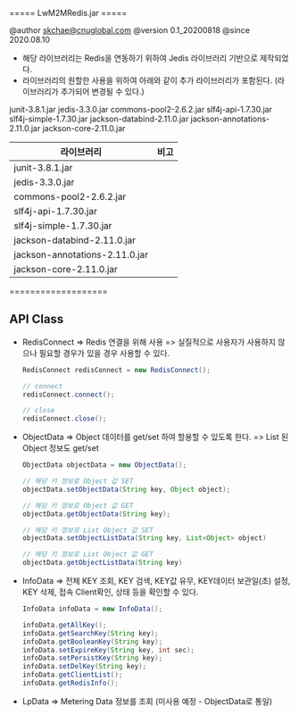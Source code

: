 ===== LwM2MRedis.jar =====

@author skchae@cnuglobal.com
@version 0.1_20200818
@since 2020.08.10

* 해당 라이브러리는 Redis을 연동하기 위하여 Jedis 라이브러리 기반으로 제작되었다.
* 라이브러리의 원할한 사용을 위하여 아래와 같이 추가 라이브러리가 포함된다. (라이브러리가 추가되어 변경될 수 있다.)

junit-3.8.1.jar
jedis-3.3.0.jar
commons-pool2-2.6.2.jar
slf4j-api-1.7.30.jar
slf4j-simple-1.7.30.jar
jackson-databind-2.11.0.jar
jackson-annotations-2.11.0.jar
jackson-core-2.11.0.jar

  |라이브러리              |비고      |
  |----------------|-----------|
  |junit-3.8.1.jar||
  |jedis-3.3.0.jar||
  |commons-pool2-2.6.2.jar||
  |slf4j-api-1.7.30.jar||
  |slf4j-simple-1.7.30.jar||
  |jackson-databind-2.11.0.jar||
  |jackson-annotations-2.11.0.jar||
  |jackson-core-2.11.0.jar||

===================

## API Class

- RedisConnect
  => Redis 연결을 위해 사용
  => 실질적으로 사용자가 사용하지 않으나 필요할 경우가 있을 경우 사용할 수 있다.
  ```java
  RedisConnect redisConnect = new RedisConnect();

  // connect
  redisConnect.connect();

  // close
  redisConnect.close();

  ```  

- ObjectData
  => Object 데이터를 get/set 하여 할용할 수 있도록 한다.
  => List 된 Object 정보도 get/set

  ```java
  ObjectData objectData = new ObjectData();

  // 해당 키 정보로 Object 값 SET
  objectData.setObjectData(String key, Object object);
  
  // 해당 키 정보로 Object 값 GET
  objectData.getObjectData(String key);

  // 해당 키 정보로 List Object 값 SET
  objectData.setObjectListData(String key, List<Object> object)
  
  // 해당 키 정보로 List Object 값 GET
  objectData.getObjectListData(String key)

  ```  
  
- InfoData
  => 전체 KEY 조회, KEY 검색, KEY값 유무, KEY데이터 보관일(초) 설정, KEY 삭제, 접속 Client확인, 상태 등을 확인할 수 있다.

  ```java
  InfoData infoData = new InfoData();
  
  infoData.getAllKey();
  infoData.getSearchKey(String key);
  infoData.getBooleanKey(String key);
  infoData.setExpireKey(String key, int sec);
  infoData.setPersistKey(String key);
  infoData.setDelKey(String key);
  infoData.getClientList();
  infoData.getRedisInfo();
  
  ```  
  
- LpData
  => Metering Data 정보를 조회 (미사용 예정 - ObjectData로 통일)
  ```java

  
  ```  
  